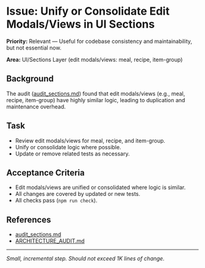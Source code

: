 # Issue: Unify or Consolidate Edit Modals/Views in UI Sections

**Priority:** Relevant — Useful for codebase consistency and maintainability, but not essential now.

**Area:** UI/Sections Layer (edit modals/views: meal, recipe, item-group)

## Background
The audit ([audit_sections.md](../audit_sections.md)) found that edit modals/views (e.g., meal, recipe, item-group) have highly similar logic, leading to duplication and maintenance overhead.

## Task
- Review edit modals/views for meal, recipe, and item-group.
- Unify or consolidate logic where possible.
- Update or remove related tests as necessary.

## Acceptance Criteria
- Edit modals/views are unified or consolidated where logic is similar.
- All changes are covered by updated or new tests.
- All checks pass (`npm run check`).

## References
- [audit_sections.md](../audit_sections.md)
- [ARCHITECTURE_AUDIT.md](../ARCHITECTURE_AUDIT.md)

---
_Small, incremental step. Should not exceed 1K lines of change._
